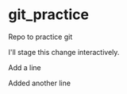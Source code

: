# git_practice
Repo to practice git


I'll stage this change interactively. 

Add a line

Added another line 
